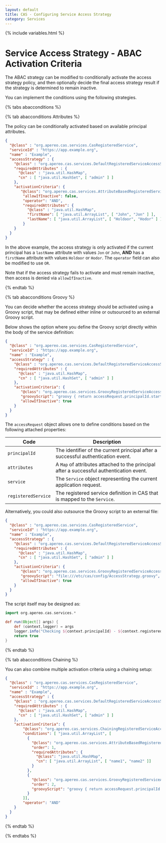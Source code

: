 ```yaml
---
layout: default
title: CAS - Configuring Service Access Strategy
category: Services
---
```


{% include variables.html %}

# Service Access Strategy - ABAC Activation Criteria
                                                                 
The ABAC strategy can be modified to conditionally activate the access strategy policy, and then optionally decide
the final access strategy result if the strategy is determined to remain inactive. 

You can implement the conditions using the following strategies.

{% tabs abacconditions %}

{% tab abacconditions Attributes %}

The policy can be conditionally activated based on available principal attributes.

```json
{
  "@class" : "org.apereo.cas.services.CasRegisteredService",
  "serviceId" : "https://app.example.org",
  "name" : "Example",
  "accessStrategy" : {
    "@class" : "org.apereo.cas.services.DefaultRegisteredServiceAccessStrategy",
    "requiredAttributes" : {
      "@class" : "java.util.HashMap",
      "cn" : [ "java.util.HashSet", [ "admin" ] ]
    },
    "activationCriteria": {
       "@class": "org.apereo.cas.services.AttributeBasedRegisteredServiceAccessStrategyActivationCriteria",
        "allowIfInactive": false,
        "operator": "AND",
        "requiredAttributes": {
          "@class" : "java.util.HashMap",
          "firstName": [ "java.util.ArrayList", [ "John", "Jon" ] ],
          "lastName": [ "java.util.ArrayList", [ "Holdoor", "Hodor" ] ]
        }
    }
  }
}
```

In the above example, the access strategy is only activated if the current principal has a `lastName` attribute with values `Jon` or `John`, 
**AND** has a `firstName` attribute with values `Holdoor` or `Hodor`. The `operator` field can also be modified to use `OR`. 

Note that if the access strategy fails to activate and must remain inactive, then access is denied via `allowIfInactive`.

{% endtab %}

{% tab abacconditions Groovy %}

You can decide whether the access strategy should be activated using a Groovy script, that may be defined either inline
or outsourced to an external Groovy script.

Below shows the option where you define the Groovy script directly within the body of the service definition:

```json
{
  "@class" : "org.apereo.cas.services.CasRegisteredService",
  "serviceId" : "https://app.example.org",
  "name" : "Example",
  "accessStrategy" : {
    "@class" : "org.apereo.cas.services.DefaultRegisteredServiceAccessStrategy",
    "requiredAttributes" : {
      "@class" : "java.util.HashMap",
      "cn" : [ "java.util.HashSet", [ "admin" ] ]
    },
    "activationCriteria": {
       "@class": "org.apereo.cas.services.GroovyRegisteredServiceAccessStrategyActivationCriteria",
       "groovyScript": "groovy { return accessRequest.principalId.startsWith('admin-') }",
       "allowIfInactive": true
    }
  }
}
```

The `accessRequest` object allows one to define conditions based on the following attached properties:

| Code                | Description                                                                              |
|---------------------|------------------------------------------------------------------------------------------|
| `principalId`       | The identifier of the current principal after a successful authentication event.         |
| `attributes`        | A `Map` of attributes attached to the principal after a successful authentication event. |
| `service`           | The `Service` object representing the current application request.                       |
| `registeredService` | The registered service definition in CAS that is mapped to the `Service`.                |

Alternatively, you could also outsource the Groovy script to an external file:

```json
{
  "@class" : "org.apereo.cas.services.CasRegisteredService",
  "serviceId" : "https://app.example.org",
  "name" : "Example",
  "accessStrategy" : {
    "@class" : "org.apereo.cas.services.DefaultRegisteredServiceAccessStrategy",
    "requiredAttributes" : {
      "@class" : "java.util.HashMap",
      "cn" : [ "java.util.HashSet", [ "admin" ] ]
    },
    "activationCriteria": {
       "@class": "org.apereo.cas.services.GroovyRegisteredServiceAccessStrategyActivationCriteria",
       "groovyScript": "file:///etc/cas/config/AccessStrategy.groovy",
       "allowIfInactive": true
    }
  }
}
```

The script itself may be designed as:

```groovy
import org.apereo.cas.services.*

def run(Object[] args) {
    def (context,logger) = args
    logger.info("Checking ${context.principalId} - ${context.registeredService.name}")
    return true
}
```

{% endtab %}

{% tab abacconditions Chaining %}

You can also combine multiple activation criteria using a chaining setup:

```json
{
  "@class" : "org.apereo.cas.services.CasRegisteredService",
  "serviceId" : "https://app.example.org",
  "name" : "Example",
  "accessStrategy" : {
    "@class" : "org.apereo.cas.services.DefaultRegisteredServiceAccessStrategy",
    "requiredAttributes" : {
      "@class" : "java.util.HashMap",
      "cn" : [ "java.util.HashSet", [ "admin" ] ]
    },
    "activationCriteria": {
        "@class": "org.apereo.cas.services.ChainingRegisteredServiceAccessStrategyActivationCriteria",
        "conditions": [ "java.util.ArrayList", [
          {
            "@class": "org.apereo.cas.services.AttributeBasedRegisteredServiceAccessStrategyActivationCriteria",
            "order": 1,
            "requiredAttributes": {
              "@class": "java.util.HashMap",
              "cn": [ "java.util.ArrayList", [ "name1", "name2" ]]
            }
          },
          {
            "@class": "org.apereo.cas.services.GroovyRegisteredServiceAccessStrategyActivationCriteria",
            "order": 2,
            "groovyScript": "groovy { return accessRequest.principalId.startsWith('admin-') }"
          }
        ]],
        "operator": "AND"
    }
  }
}
```

{% endtab %}

{% endtabs %}
